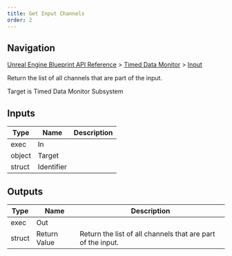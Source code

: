 ```yaml
---
title: Get Input Channels
order: 2
---
```

## Navigation

[Unreal Engine Blueprint API Reference](https://dev.epicgames.com/documentation/en-us/unreal-engine/BlueprintAPI) > [Timed Data Monitor](https://dev.epicgames.com/documentation/en-us/unreal-engine/BlueprintAPI/TimedDataMonitor) > [Input](https://dev.epicgames.com/documentation/en-us/unreal-engine/BlueprintAPI/TimedDataMonitor/Input)

Return the list of all channels that are part of the input.

Target is Timed Data Monitor Subsystem

## Inputs

| Type | Name | Description |
| --- | --- | --- |
| exec | In |  |
| object | Target |  |
| struct | Identifier |  |

## Outputs

| Type | Name | Description |
| --- | --- | --- |
| exec | Out |  |
| struct | Return Value | Return the list of all channels that are part of the input. |

